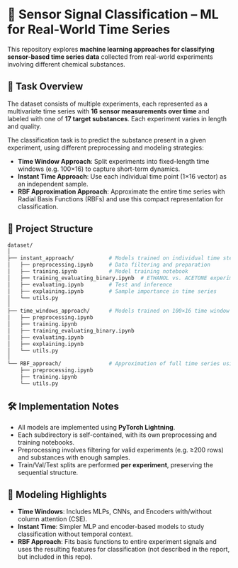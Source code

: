# 🧪 Sensor Signal Classification – ML for Real-World Time Series

This repository explores **machine learning approaches for classifying sensor-based time series data** collected from real-world experiments involving different chemical substances.

## 📌 Task Overview

The dataset consists of multiple experiments, each represented as a multivariate time series with **16 sensor measurements over time** and labeled with one of **17 target substances**. Each experiment varies in length and quality.

The classification task is to predict the substance present in a given experiment, using different preprocessing and modeling strategies:

- **Time Window Approach**: Split experiments into fixed-length time windows (e.g. 100×16) to capture short-term dynamics.
- **Instant Time Approach**: Use each individual time point (1×16 vector) as an independent sample.
- **RBF Approximation Approach**: Approximate the entire time series with Radial Basis Functions (RBFs) and use this compact representation for classification.

## 📁 Project Structure

```bash 
dataset/
│
├── instant_approach/           # Models trained on individual time steps (1×16 vectors)
│   ├── preprocessing.ipynb     # Data filtering and preparation
│   ├── training.ipynb          # Model training notebook
│   ├── training_evaluating_binary.ipynb  # ETHANOL vs. ACETONE experiment
│   ├── evaluating.ipynb        # Test and inference
│   ├── explaining.ipynb        # Sample importance in time series
│   └── utils.py
│
├── time_windows_approach/      # Models trained on 100×16 time window slices
│   ├── preprocessing.ipynb
│   ├── training.ipynb
│   ├── training_evaluating_binary.ipynb
│   ├── evaluating.ipynb
│   ├── explaining.ipynb
│   └── utils.py
│
└── RBF_approach/               # Approximation of full time series using RBFs
    ├── preprocessing.ipynb
    ├── training.ipynb
    └── utils.py
```


## 🛠️ Implementation Notes

- All models are implemented using **PyTorch Lightning**.
- Each subdirectory is self-contained, with its own preprocessing and training notebooks.
- Preprocessing involves filtering for valid experiments (e.g. ≥200 rows) and substances with enough samples.
- Train/Val/Test splits are performed **per experiment**, preserving the sequential structure.

## 🧬 Modeling Highlights

- **Time Windows**: Includes MLPs, CNNs, and Encoders with/without column attention (CSE).
- **Instant Time**: Simpler MLP and encoder-based models to study classification without temporal context.
- **RBF Approach**: Fits basis functions to entire experiment signals and uses the resulting features for classification (not described in the report, but included in this repo).
